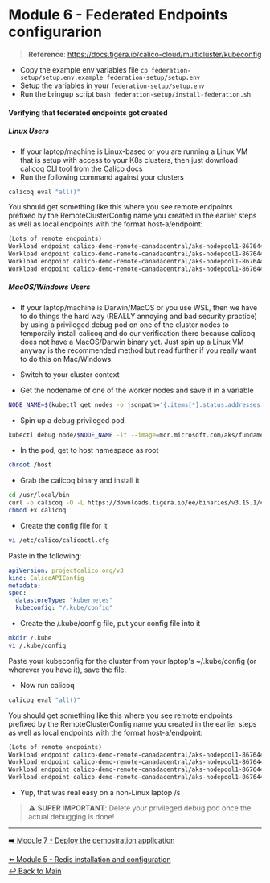 # Module 6 - Federated Endpoints configurarion

>**Reference**: https://docs.tigera.io/calico-cloud/multicluster/kubeconfig

- Copy the example env variables file ```cp federation-setup/setup.env.example federation-setup/setup.env```
- Setup the variables in your ```federation-setup/setup.env```
- Run the bringup script ```bash federation-setup/install-federation.sh```

#### Verifying that federated endpoints got created  

##### Linux Users

- If your laptop/machine is Linux-based or you are running a Linux VM that is setup with access to your K8s clusters, then just download calicoq CLI tool from the [Calico docs](https://docs.tigera.io/calico-enterprise/3.15/operations/clis/calicoq/installing#install-calicoq-as-a-binary-on-a-single-host)
- Run the following command against your clusters 

```bash
calicoq eval "all()"
```

  You should get something like this where you see remote endpoints prefixed by the RemoteClusterConfig name you created in the earlier steps as well as local endpoints with the format host-a/endpoint:

  ```bash
  (Lots of remote endpoints)
  Workload endpoint calico-demo-remote-canadacentral/aks-nodepool1-86764462-vmss000000/k8s/redis.demo-clusterb-services-rigger-d45c6c4-cp4g8/eth0
  Workload endpoint calico-demo-remote-canadacentral/aks-nodepool1-86764462-vmss000000/k8s/redis.demo-clusterb-1/eth0
  Workload endpoint calico-demo-remote-canadacentral/aks-nodepool1-86764462-vmss000001/k8s/redis.demo-clusterb-0/eth0
  Workload endpoint calico-demo-remote-canadacentral/aks-nodepool1-86764462-vmss000002/k8s/redis.demo-clusterb-2/eth0
  ```

##### MacOS/Windows Users

- If your laptop/machine is Darwin/MacOS or you use WSL, then we have to do things the hard way (REALLY annoying and bad security practice) by using a privileged debug pod on one of the cluster nodes to temporaily install calicoq and do our verification there because calicoq does not have a MacOS/Darwin binary yet. Just spin up a Linux VM anyway is the recommended method but read further if you really want to do this on Mac/Windows.

- Switch to your cluster context
- Get the nodename of one of the worker nodes and save it in a variable

```bash
NODE_NAME=$(kubectl get nodes -o jsonpath='{.items[*].status.addresses[?(@.type=="Hostname")].address}'| awk '{print $1;}')
```

- Spin up a debug privileged pod

```bash
kubectl debug node/$NODE_NAME -it --image=mcr.microsoft.com/aks/fundamental/base-ubuntu:v0.0.11
```

- In the pod, get to host namespace as root

```bash
chroot /host
```

- Grab the calicoq binary and install it

```bash
cd /usr/local/bin
curl -o calicoq -O -L https://downloads.tigera.io/ee/binaries/v3.15.1/calicoq
chmod +x calicoq
```

- Create the config file for it 

```bash
vi /etc/calico/calicoctl.cfg
```

Paste in the following: 

```yaml
apiVersion: projectcalico.org/v3
kind: CalicoAPIConfig
metadata:
spec:
  datastoreType: "kubernetes"
  kubeconfig: "/.kube/config"
```

- Create the /.kube/config file, put your config file into it

```bash
mkdir /.kube
vi /.kube/config
```

Paste your kubeconfig for the cluster from your laptop's ~/.kube/config (or wherever you have it), save the file.

- Now run calicoq

```bash
calicoq eval "all()"
```

  You should get something like this where you see remote endpoints prefixed by the RemoteClusterConfig name you created in the earlier steps as well as local endpoints with the format host-a/endpoint:

  ```bash
  (Lots of remote endpoints)
  Workload endpoint calico-demo-remote-canadacentral/aks-nodepool1-86764462-vmss000000/k8s/redis.demo-clusterb-services-rigger-d45c6c4-cp4g8/eth0
  Workload endpoint calico-demo-remote-canadacentral/aks-nodepool1-86764462-vmss000000/k8s/redis.demo-clusterb-1/eth0
  Workload endpoint calico-demo-remote-canadacentral/aks-nodepool1-86764462-vmss000001/k8s/redis.demo-clusterb-0/eth0
  Workload endpoint calico-demo-remote-canadacentral/aks-nodepool1-86764462-vmss000002/k8s/redis.demo-clusterb-2/eth0
  ```

- Yup, that was real easy on a non-Linux laptop /s

> :warning: **SUPER IMPORTANT**: Delete your privileged debug pod once the actual debugging is done!


---

[:arrow_right: Module 7 - Deploy the demostration application](/modules/module-07-application.md)   <br>

[:arrow_left:  Module 5 - Redis installation and configuration](/modules/module-05-redis.md)  
[:leftwards_arrow_with_hook: Back to Main](/README.md)